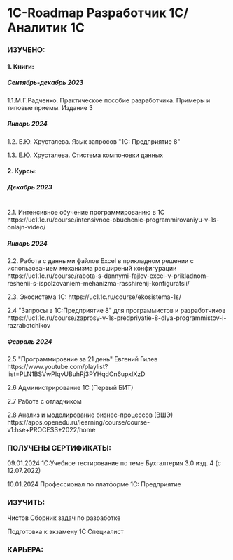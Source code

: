 # 1C-Roadmap Разработчик 1С/Аналитик 1С
<h3>ИЗУЧЕНО:</h3>

<h4>1. Книги:</h4>
   
<h5>Сентябрь-декабрь 2023</h5><p>
1.1.М.Г.Радченко. Практическое пособие разработчика. Примеры и типовые приемы. Издание 3<p>

<h5>Январь 2024</h5><p>
1.2. Е.Ю. Хрусталева. Язык запросов "1С: Предприятие 8"<p>
1.3. Е.Ю. Хрусталева. Стистема компоновки данных<p>
   
<h4>2. Курсы:</h4>
   
<h5>Декабрь 2023</h5><br>
2.1. Интенсивное обучение программированию в 1С https://uc1.1c.ru/course/intensivnoe-obuchenie-programmirovaniyu-v-1s-onlajn-video/<p>

<h5>Январь 2024</h5><p>
2.2. Работа с данными файлов Excel в прикладном решении с использованием механизма расширений конфигурации https://uc1.1c.ru/course/rabota-s-dannymi-fajlov-excel-v-prikladnom-reshenii-s-ispolzovaniem-mehanizma-rasshirenij-konfiguratsii/<p>
2.3. Экосистема 1С: https://uc1.1c.ru/course/ekosistema-1s/<p>
2.4 "Запросы в 1С:Предприятие 8" для программистов и разработчиков  https://uc1.1c.ru/course/zaprosy-v-1s-predpriyatie-8-dlya-programmistov-i-razrabotchikov<p>

<h5>Февраль 2024</h5><p>
2.5 "Программировние за 21 день" Евгений Гилев https://www.youtube.com/playlist?list=PLN1BSVwPIqvUBuhRj3PYHqdCn6upxIXzD<p>
2.6 Администрирование 1С (Первый БИТ)<p>
2.7 Работа с отладчиком<p>
2.8 Анализ и моделирование бизнес-процессов (ВШЭ) https://apps.openedu.ru/learning/course/course-v1:hse+PROCESS+2022/home <p>


<h3>ПОЛУЧЕНЫ СЕРТИФИКАТЫ:</h3>

09.01.2024 1С:Учебное тестирование по теме Бухгалтерия 3.0 изд. 4 (с 12.07.2022)<p>
10.01.2024 Профессионал по платформе 1С: Предприятие<p>
   
<h3>ИЗУЧИТЬ:</h3>

Чистов Сборник задач по разработке<p>
Подготовка к экзамену 1С Специалист<p>

<h3>КАРЬЕРА:</h3>


